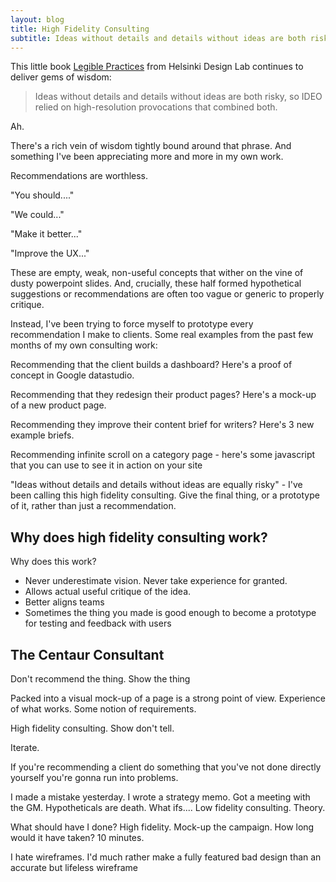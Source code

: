 ```yaml
---
layout: blog
title: High Fidelity Consulting
subtitle: Ideas without details and details without ideas are both risky
---
```


This little book [Legible Practices](http://helsinkidesignlab.org/legiblepractises/index.html) from Helsinki Design Lab continues to deliver gems of wisdom:

> Ideas without details and details without ideas are both risky, so IDEO relied on high-resolution provocations that combined both. 

Ah.

There's a rich vein of wisdom tightly bound around that phrase. And something I've been appreciating more and more in my own work.

Recommendations are worthless.

"You should...."

"We could..."

"Make it better..."

"Improve the UX..."

These are empty, weak, non-useful concepts that wither on the vine of dusty powerpoint slides. And, crucially, these half formed hypothetical suggestions or recommendations are often too vague or generic to properly critique.

Instead, I've been trying to force myself to prototype every recommendation I make to clients. Some real examples from the past few months of my own consulting work:

Recommending that the client builds a dashboard? Here's a proof of concept in Google datastudio.

Recommending that they redesign their product pages? Here's a mock-up of a new product page.

Recommending they improve their content brief for writers? Here's 3 new example briefs.

Recommending infinite scroll on a category page - here's some javascript that you can use to see it in action on your site

"Ideas without details and details without ideas are equally risky" - I've been calling this high fidelity consulting. Give the final thing, or a prototype of it, rather than just a recommendation.

## Why does high fidelity consulting work?

Why does this work?

- Never underestimate vision. Never take experience for granted.
- Allows actual useful critique of the idea.
- Better aligns teams 
- Sometimes the thing you made is good enough to become a prototype for testing and feedback with users






## The Centaur Consultant









Don't recommend the thing. Show the thing

Packed into a visual mock-up of a page is a strong point of view. Experience of what works. Some notion of requirements.

High fidelity consulting. Show don't tell.



Iterate.


If you're recommending a client do something that you've not done directly yourself you're gonna run into problems.

I made a mistake yesterday. I wrote a strategy memo. Got a meeting with the GM. Hypotheticals are death. What ifs.... Low fidelity consulting. Theory.

What should have I done? High fidelity. Mock-up the campaign. How long would it have taken? 10 minutes.

I hate wireframes. I'd much rather make a fully featured bad design than an accurate but lifeless wireframe